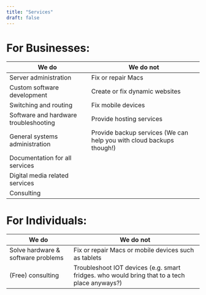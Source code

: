 ```yaml
---
title: "Services"
draft: false
---
```


# For Businesses:

| We do                                 | We do not                                             |
|---------------------------------------|-------------------------------------------------------|
| Server administration                 | Fix or repair Macs                                    |
| Custom software development           | Create or fix dynamic websites                        |
| Switching and routing                 |  Fix mobile devices    |
| Software and hardware troubleshooting |    Provide hosting services                                 |
| General systems administration        | Provide backup services (We can help you with cloud backups though!)                              |
| Documentation for all services        | |
| Digital media related services        |   
| Consulting                            |

# For Individuals:

| We do                            | We do not                                                                                      |
|----------------------------------|------------------------------------------------------------------------------------------------|
| Solve hardware & software problems | Fix or repair Macs or mobile devices such as tablets                                           |
| (Free) consulting                | Troubleshoot IOT devices (e.g. smart fridges. who would bring that to a tech place anyways?) |

